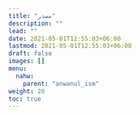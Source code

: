 ```yaml
---
title: "مصدر"
description: ""
lead: ""
date: 2021-05-01T12:55:03+06:00
lastmod: 2021-05-01T12:55:03+06:00
draft: false
images: []
menu: 
  nahw:
    parent: "anwanul_ism"
weight: 20
toc: true
---
```




